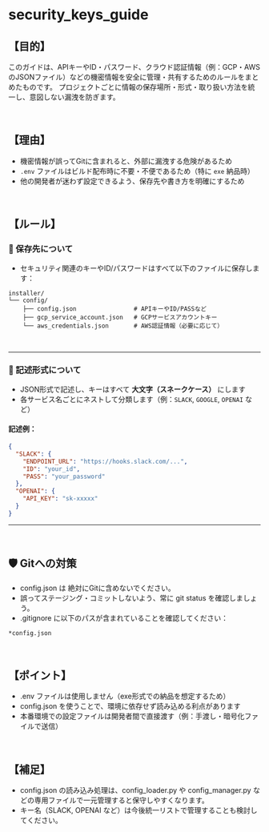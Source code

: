 # security_keys_guide

## 【目的】

このガイドは、APIキーやID・パスワード、クラウド認証情報（例：GCP・AWSのJSONファイル）などの機密情報を安全に管理・共有するためのルールをまとめたものです。
プロジェクトごとに情報の保存場所・形式・取り扱い方法を統一し、意図しない漏洩を防ぎます。


<br>



## 【理由】

- 機密情報が誤ってGitに含まれると、外部に漏洩する危険があるため
- `.env` ファイルはビルド配布時に不要・不便であるため（特に `exe` 納品時）
- 他の開発者が迷わず設定できるよう、保存先や書き方を明確にするため



<br>

## 【ルール】

### 🔐 保存先について

- セキュリティ関連のキーやID/パスワードはすべて以下のファイルに保存します：
```plaintext
installer/
└── config/
    ├── config.json                # APIキーやID/PASSなど
    ├── gcp_service_account.json   # GCPサービスアカウントキー
    └── aws_credentials.json       # AWS認証情報（必要に応じて）
```


<br>


---

### 📝 記述形式について

- JSON形式で記述し、キーはすべて **大文字（スネークケース）** にします
- 各サービス名ごとにネストして分類します（例：`SLACK`, `GOOGLE`, `OPENAI` など）

#### 記述例：

```json
{
  "SLACK": {
    "ENDPOINT_URL": "https://hooks.slack.com/...",
    "ID": "your_id",
    "PASS": "your_password"
  },
  "OPENAI": {
    "API_KEY": "sk-xxxxx"
  }
}
```
---

<br>



## 🛡 Gitへの対策
- config.json は 絶対にGitに含めないでください。
- 誤ってステージング・コミットしないよう、常に git status を確認しましょう。
- .gitignore に以下のパスが含まれていることを確認してください：
```bash
*config.json
```

<br>


## 【ポイント】
- .env ファイルは使用しません（exe形式での納品を想定するため）
- config.json を使うことで、環境に依存せず読み込める利点があります
- 本番環境での設定ファイルは開発者間で直接渡す（例：手渡し・暗号化ファイルで送信）


<br>



## 【補足】
- config.json の読み込み処理は、config_loader.py や config_manager.py などの専用ファイルで一元管理すると保守しやすくなります。
- キー名（SLACK, OPENAI など）は今後統一リストで管理することも検討してください。

